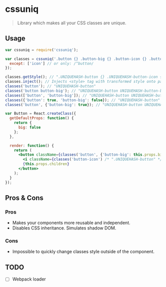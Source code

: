 # cssuniq

> Library which makes all your CSS classes are unique.

## Usage

```jsx
var cssuniq = require('cssuniq');

var classes = cssuniq('.button {} .button-big {} .button-icon {} .button-icon .icon {}', {
  except: ['icon'] // or only: /^button/
});

classes.getStyle(); // ".UNIQUEHASH-button {} .UNIQUEHASH-button-icon {}"
classes.inject(); // Injects <style> tag with transformed style onto page
classes('button'); // "UNIQUEHASH-button"
classes('button button-big'); // "UNIQUEHASH-button UNIQUEHASH-button-big"
classes(['button', 'button-big']); // "UNIQUEHASH-button UNIQUEHASH-button-big"
classes({'button': true, 'button-big': false}); // "UNIQUEHASH-button"
classes('button', {'button-big': true}); // "UNIQUEHASH-button UNIQUEHASH-button-big"

var Button = React.createClass({
  getDefaultProps: function() {
    return {
      big: false
    };
  },

  render: function() {
    return (
      <button className={classes('button', {'button-big': this.props.big}) /* ".UNIQUEHASH-button" */}>
        <i className={classes('button-icon') /* ".UNIQUEHASH-button" */} />
        {this.props.children}
      </button>
    );
  }
});
```

## Pros & Cons

### Pros

* Makes your components more reusable and independent.
* Disables CSS inheritance. Simulates shadow DOM.

### Cons

* Impossible to quickly change classes style outside of the component.

## TODO

* [ ] Webpack loader
